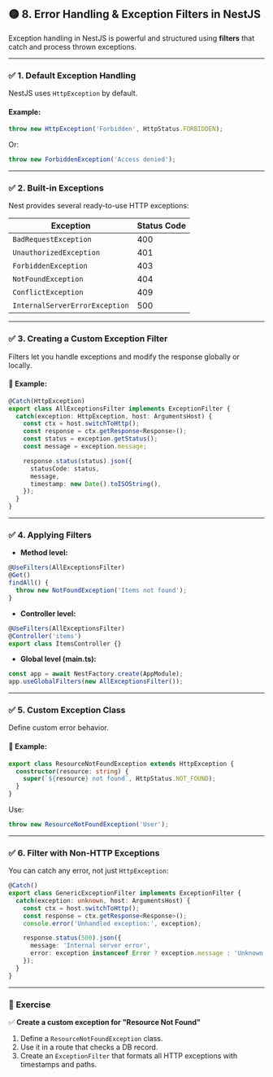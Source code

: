 

## 🟡 **8. Error Handling & Exception Filters in NestJS**

Exception handling in NestJS is powerful and structured using **filters** that catch and process thrown exceptions.

---

### ✅ **1. Default Exception Handling**

NestJS uses `HttpException` by default.

#### Example:

```ts
throw new HttpException('Forbidden', HttpStatus.FORBIDDEN);
```

Or:

```ts
throw new ForbiddenException('Access denied');
```

---

### ✅ **2. Built-in Exceptions**

Nest provides several ready-to-use HTTP exceptions:

| Exception                      | Status Code |
| ------------------------------ | ----------- |
| `BadRequestException`          | 400         |
| `UnauthorizedException`        | 401         |
| `ForbiddenException`           | 403         |
| `NotFoundException`            | 404         |
| `ConflictException`            | 409         |
| `InternalServerErrorException` | 500         |

---

### ✅ **3. Creating a Custom Exception Filter**

Filters let you handle exceptions and modify the response globally or locally.

#### 🧱 Example:

```ts
@Catch(HttpException)
export class AllExceptionsFilter implements ExceptionFilter {
  catch(exception: HttpException, host: ArgumentsHost) {
    const ctx = host.switchToHttp();
    const response = ctx.getResponse<Response>();
    const status = exception.getStatus();
    const message = exception.message;

    response.status(status).json({
      statusCode: status,
      message,
      timestamp: new Date().toISOString(),
    });
  }
}
```

---

### ✅ **4. Applying Filters**

* **Method level:**

```ts
@UseFilters(AllExceptionsFilter)
@Get()
findAll() {
  throw new NotFoundException('Items not found');
}
```

* **Controller level:**

```ts
@UseFilters(AllExceptionsFilter)
@Controller('items')
export class ItemsController {}
```

* **Global level (main.ts):**

```ts
const app = await NestFactory.create(AppModule);
app.useGlobalFilters(new AllExceptionsFilter());
```

---

### ✅ **5. Custom Exception Class**

Define custom error behavior.

#### 🧱 Example:

```ts
export class ResourceNotFoundException extends HttpException {
  constructor(resource: string) {
    super(`${resource} not found`, HttpStatus.NOT_FOUND);
  }
}
```

Use:

```ts
throw new ResourceNotFoundException('User');
```

---

### ✅ **6. Filter with Non-HTTP Exceptions**

You can catch any error, not just `HttpException`:

```ts
@Catch()
export class GenericExceptionFilter implements ExceptionFilter {
  catch(exception: unknown, host: ArgumentsHost) {
    const ctx = host.switchToHttp();
    const response = ctx.getResponse<Response>();
    console.error('Unhandled exception:', exception);

    response.status(500).json({
      message: 'Internal server error',
      error: exception instanceof Error ? exception.message : 'Unknown error',
    });
  }
}
```

---

### 💪 Exercise

✅ **Create a custom exception for "Resource Not Found"**

1. Define a `ResourceNotFoundException` class.
2. Use it in a route that checks a DB record.
3. Create an `ExceptionFilter` that formats all HTTP exceptions with timestamps and paths.

